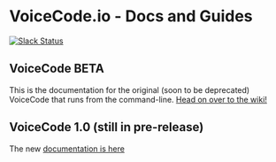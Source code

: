 # VoiceCode.io - Docs and Guides

[![Slack Status](https://slack.voicecode.io/badge.svg)](https://slack.voicecode.io)

## VoiceCode BETA
This is the documentation for the original (soon to be deprecated) VoiceCode that runs from the command-line. 
[Head on over to the wiki!](https://github.com/VoiceCode/docs/wiki)

## VoiceCode 1.0 (still in pre-release)
The new [documentation is here](https://voicecode.gitbooks.io/voicecode/content)
